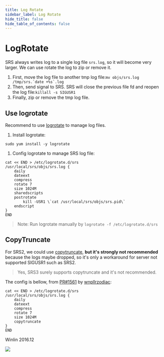 ```yaml
---
title: Log Rotate
sidebar_label: Log Rotate
hide_title: false
hide_table_of_contents: false
---
```


# LogRotate

SRS always writes log to a single log file `srs.log`, so it will become very larger. We can use rotate the log to zip or remove it.

1. First, move the log file to another tmp log file:```mv objs/srs.log /tmp/srs.`date +%s`.log```
1. Then, send signal to SRS. SRS will close the previous file fd and reopen the log file:```killall -s SIGUSR1```
1. Finally, zip or remove the tmp log file.

## Use logrotate

Recommend to use [logrotate](https://www.jianshu.com/p/ec7f1626a3d3) to manage log files.

1. Install logrotate:

```
sudo yum install -y logrotate
```

1. Config logrotate to manage SRS log file:

```
cat << END > /etc/logrotate.d/srs
/usr/local/srs/objs/srs.log {
    daily
    dateext
    compress
    rotate 7
    size 1024M
    sharedscripts
    postrotate
        kill -USR1 \`cat /usr/local/srs/objs/srs.pid\`
    endscript
}
END
```

> Note: Run logrotate manually by `logrotate -f /etc/logrotate.d/srs`

## CopyTruncate

For SRS2, we could use [copytruncate](https://unix.stackexchange.com/questions/475524/how-copytruncate-actually-works),
**but it's strongly not recommended** because the logs maybe dropped, so it's only a workaround for server not supported
SIGUSR1 such as SRS2.

> Yes, SRS3 surely supports copytruncate and it's not recommended.

The config is bellow, from [PR#1561](https://github.com/ossrs/srs/pull/1561#issuecomment-571408173) by [wnpllrzodiac](https://github.com/wnpllrzodiac):

```
cat << END > /etc/logrotate.d/srs
/usr/local/srs/objs/srs.log {
    daily
    dateext
    compress
    rotate 7
    size 1024M
    copytruncate
}
END
```

Winlin 2016.12

![](https://ossrs.net/gif/v1/sls.gif?site=ossrs.io&path=/lts/doc/en/v6/log-rotate)



